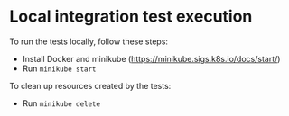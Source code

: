 # Local integration test execution

To run the tests locally, follow these steps:

- Install Docker and minikube (https://minikube.sigs.k8s.io/docs/start/)
- Run `minikube start`

To clean up resources created by the tests:

- Run `minikube delete`

